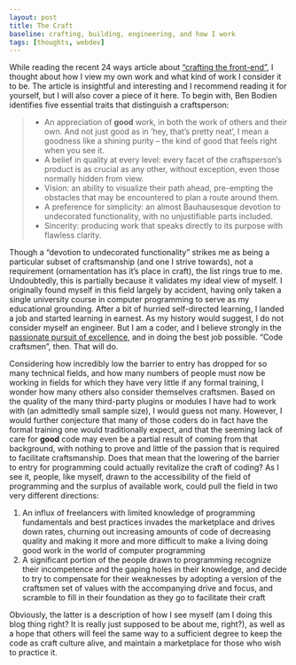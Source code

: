 ```yaml
---
layout: post
title: The Craft
baseline: crafting, building, engineering, and how I work
tags: [thoughts, webdev]
---
```


While reading the recent 24 ways article about [“crafting the front-end”][1], I thought about how I view my own work and what kind of work I consider it to be. The article is insightful and interesting and I recommend reading it for yourself, but I will also cover a piece of it here. To begin with, Ben Bodien identifies five essential traits that distinguish a craftsperson:

  [1]: http://24ways.org/2011/crafting-the-front-end

> *	An appreciation of __good__ work, in both the work of others and their own. And not just good as in ‘hey, that’s pretty neat’, I mean a goodness like a shining purity – the kind of good that feels right when you see it.
> *	A belief in quality at every level: every facet of the craftsperson’s product is as crucial as any other, without exception, even those normally hidden from view.
> *	Vision: an ability to visualize their path ahead, pre-empting the obstacles that may be encountered to plan a route around them.
> *	A preference for simplicity: an almost Bauhausesque devotion to undecorated functionality, with no unjustifiable parts included.
> *	Sincerity: producing work that speaks directly to its purpose with flawless clarity.

Though a “devotion to undecorated functionality” strikes me as being a particular subset of craftsmanship (and one I strive towards), not a requirement (ornamentation has it’s place in craft), the list rings true to me. Undoubtedly, this is partially because it validates my ideal view of myself. I originally found myself in this field largely by accident, having only taken a single university course in computer programming to serve as my educational grounding. After a bit of hurried self-directed learning, I landed a job and started learning in earnest. As my history would suggest, I do not consider myself an engineer. But I am a coder, and I believe strongly in the [passionate pursuit of excellence][about], and in doing the best job possible. “Code craftsmen”, then. That will do.

  [about]: /about "As previously noted in my about me page"

Considering how incredibly low the barrier to entry has dropped for so many technical fields, and how many numbers of people must now be working in fields for which they have very little if any formal training, I wonder how many others also consider themselves craftsmen. Based on the quality of the many third-party plugins or modules I have had to work with (an admittedly small sample size), I would guess not many. However, I would further conjecture that many of those coders do in fact have the formal training one would traditionally expect, and that the seeming lack of care for __good__ code may even be a partial result of coming from that background, with nothing to prove and little of the passion that is required to facilitate craftsmanship. Does that mean that the lowering of the barrier to entry for programming could actually revitalize the craft of coding? As I see it, people, like myself, drawn to the accessibility of the field of programming and the surplus of available work, could pull the field in two very different directions:

1. An influx of freelancers with limited knowledge of programming fundamentals and best practices invades the marketplace and drives down rates, churning out increasing amounts of code of decreasing quality and making it more and more difficult to make a living doing good work in the world of computer programming
2. A significant portion of the people drawn to programming recognize their incompetence and the gaping holes in their knowledge, and decide to try to compensate for their weaknesses by adopting a version of the craftsmen set of values with the accompanying drive and focus, and scramble to fill in their foundation as they go to facilitate their craft

Obviously, the latter is a description of how I see myself (am I doing this blog thing right? It is really just supposed to be about me, right?), as well as a hope that others will feel the same way to a sufficient degree to keep the code as craft culture alive, and maintain a marketplace for those who wish to practice it.